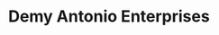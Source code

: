 ---
title: "Demy Antonio Enterprises"
url: /pinasling-gerona/demy-antonio-enterprises/
shop: Schreibwaren
---